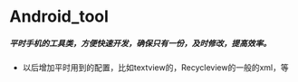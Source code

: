 # Android_tool
##### 平时手机的工具类，方便快速开发，确保只有一份，及时修改，提高效率。
* 以后增加平时用到的配置，比如textview的，Recycleview的一般的xml，等
